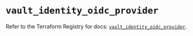 # `vault_identity_oidc_provider`

Refer to the Terraform Registry for docs: [`vault_identity_oidc_provider`](https://registry.terraform.io/providers/hashicorp/vault/4.4.0/docs/resources/identity_oidc_provider).
